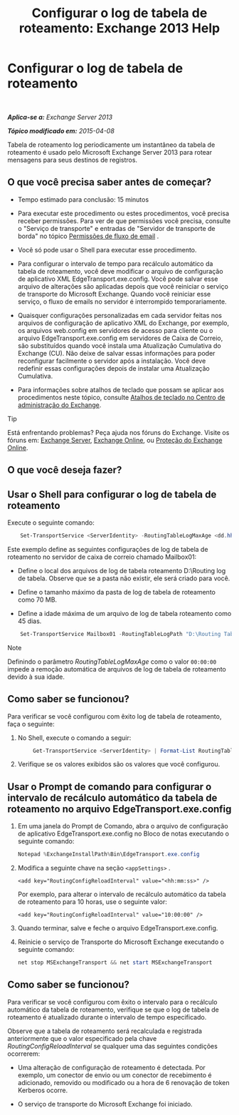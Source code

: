 ﻿---
title: 'Configurar o log de tabela de roteamento: Exchange 2013 Help'
TOCTitle: Configurar o log de tabela de roteamento
ms:assetid: 7184f8f7-4eb8-468a-aafe-b2d72868f820
ms:mtpsurl: https://technet.microsoft.com/pt-br/library/Bb201696(v=EXCHG.150)
ms:contentKeyID: 50485801
ms.date: 05/22/2018
mtps_version: v=EXCHG.150
ms.translationtype: MT
---

# Configurar o log de tabela de roteamento

 

_**Aplica-se a:** Exchange Server 2013_

_**Tópico modificado em:** 2015-04-08_

Tabela de roteamento log periodicamente um instantâneo da tabela de roteamento é usado pelo Microsoft Exchange Server 2013 para rotear mensagens para seus destinos de registros.

## O que você precisa saber antes de começar?

  - Tempo estimado para conclusão: 15 minutos

  - Para executar este procedimento ou estes procedimentos, você precisa receber permissões. Para ver de que permissões você precisa, consulte o "Serviço de transporte" e entradas de "Servidor de transporte de borda" no tópico [Permissões de fluxo de email](mail-flow-permissions-exchange-2013-help.md) .

  - Você só pode usar o Shell para executar esse procedimento.

  - Para configurar o intervalo de tempo para recálculo automático da tabela de roteamento, você deve modificar o arquivo de configuração de aplicativo XML EdgeTransport.exe.config. Você pode salvar esse arquivo de alterações são aplicadas depois que você reiniciar o serviço de transporte do Microsoft Exchange. Quando você reiniciar esse serviço, o fluxo de emails no servidor é interrompido temporariamente.

  - Quaisquer configurações personalizadas em cada servidor feitas nos arquivos de configuração de aplicativo XML do Exchange, por exemplo, os arquivos web.config em servidores de acesso para cliente ou o arquivo EdgeTransport.exe.config em servidores de Caixa de Correio, são substituídos quando você instala uma Atualização Cumulativa do Exchange (CU). Não deixe de salvar essas informações para poder reconfigurar facilmente o servidor após a instalação. Você deve redefinir essas configurações depois de instalar uma Atualização Cumulativa.

  - Para informações sobre atalhos de teclado que possam se aplicar aos procedimentos neste tópico, consulte [Atalhos de teclado no Centro de administração do Exchange](keyboard-shortcuts-in-the-exchange-admin-center-exchange-online-protection-help.md).


> [!TIP]
> Está enfrentando problemas? Peça ajuda nos fóruns do Exchange. Visite os fóruns em: <A href="https://go.microsoft.com/fwlink/p/?linkid=60612">Exchange Server</A>, <A href="https://go.microsoft.com/fwlink/p/?linkid=267542">Exchange Online</A>, ou <A href="https://go.microsoft.com/fwlink/p/?linkid=285351">Proteção do Exchange Online</A>.



## O que você deseja fazer?

## Usar o Shell para configurar o log de tabela de roteamento

Execute o seguinte comando:
```powershell
    Set-TransportService <ServerIdentity> -RoutingTableLogMaxAge <dd.hh:mm:ss> -RoutingTableLogMaxDirectorySize <Size>  -RoutingTableLogPath <LocalFilePath>
```

Este exemplo define as seguintes configurações de log de tabela de roteamento no servidor de caixa de correio chamado Mailbox01:

  - Define o local dos arquivos de log de tabela roteamento D:\\Routing log de tabela. Observe que se a pasta não existir, ele será criado para você.

  - Define o tamanho máximo da pasta de log de tabela de roteamento como 70 MB.

  - Define a idade máxima de um arquivo de log de tabela roteamento como 45 dias.

<!-- end list -->
```powershell
    Set-TransportService Mailbox01 -RoutingTableLogPath "D:\Routing Table Log" -RoutingTableLogMaxDirectorySize 70MB -RoutingTableLogMaxAge 45.00:00:00
```


> [!NOTE]
> Definindo o parâmetro <EM>RoutingTableLogMaxAge</EM> como o valor <CODE>00:00:00</CODE> impede a remoção automática de arquivos de log de tabela de roteamento devido à sua idade.



## Como saber se funcionou?

Para verificar se você configurou com êxito log de tabela de roteamento, faça o seguinte:

1.  No Shell, execute o comando a seguir:
```powershell   
        Get-TransportService <ServerIdentity> | Format-List RoutingTableLog*
```

2.  Verifique se os valores exibidos são os valores que você configurou.

## Usar o Prompt de comando para configurar o intervalo de recálculo automático da tabela de roteamento no arquivo EdgeTransport.exe.config

1.  Em uma janela do Prompt de Comando, abra o arquivo de configuração de aplicativo EdgeTransport.exe.config no Bloco de notas executando o seguinte comando:
    
    ```powershell
    Notepad %ExchangeInstallPath%Bin\EdgeTransport.exe.config
    ```

2.  Modifica a seguinte chave na seção `<appSettings>` .
    
    ```command line
    <add key="RoutingConfigReloadInterval" value="<hh:mm:ss>" />
    ```
    
    Por exemplo, para alterar o intervalo de recálculo automático da tabela de roteamento para 10 horas, use o seguinte valor:
    
    ```command line
    <add key="RoutingConfigReloadInterval" value="10:00:00" />
    ```

3.  Quando terminar, salve e feche o arquivo EdgeTransport.exe.config.

4.  Reinicie o serviço de Transporte do Microsoft Exchange executando o seguinte comando:
    
    ```powershell
    net stop MSExchangeTransport && net start MSExchangeTransport
    ```

## Como saber se funcionou?

Para verificar se você configurou com êxito o intervalo para o recálculo automático da tabela de roteamento, verifique se que o log de tabela de roteamento é atualizado durante o intervalo de tempo especificado.

Observe que a tabela de roteamento será recalculada e registrada anteriormente que o valor especificado pela chave *RoutingConfigReloadInterval* se qualquer uma das seguintes condições ocorrerem:

  - Uma alteração de configuração de roteamento é detectada. Por exemplo, um conector de envio ou um conector de recebimento é adicionado, removido ou modificado ou a hora de 6 renovação de token Kerberos ocorre.

  - O serviço de transporte do Microsoft Exchange foi iniciado.


